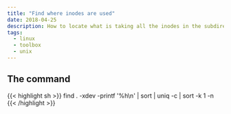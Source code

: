 ```yaml
---
title: "Find where inodes are used"
date: 2018-04-25
description: How to locate what is taking all the inodes in the subdirectory of a given device
tags:
  - linux
  - toolbox
  - unix
---
```


## The command

{{< highlight sh >}}
find . -xdev -printf '%h\n' | sort | uniq -c | sort -k 1 -n
{{< /highlight >}}

